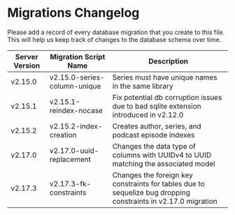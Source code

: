 # Migrations Changelog

Please add a record of every database migration that you create to this file. This will help us keep track of changes to the database schema over time.

| Server Version | Migration Script Name        | Description                                                                                                   |
| -------------- | ---------------------------- | ------------------------------------------------------------------------------------------------------------- |
| v2.15.0        | v2.15.0-series-column-unique | Series must have unique names in the same library                                                             |
| v2.15.1        | v2.15.1-reindex-nocase       | Fix potential db corruption issues due to bad sqlite extension introduced in v2.12.0                          |
| v2.15.2        | v2.15.2-index-creation       | Creates author, series, and podcast episode indexes                                                           |
| v2.17.0        | v2.17.0-uuid-replacement     | Changes the data type of columns with UUIDv4 to UUID matching the associated model                            |
| v2.17.3        | v2.17.3-fk-constraints       | Changes the foreign key constraints for tables due to sequelize bug dropping constraints in v2.17.0 migration |
